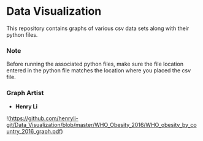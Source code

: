 # Data Visualization

This repository contains graphs of various csv data sets along with their python files. 

### Note
Before running the associated python files, make sure the file location entered in the python file matches the location where you placed the csv file.

### Graph Artist
* **Henry Li**

!(https://github.com/henryli-git/Data_Visualization/blob/master/WHO_Obesity_2016/WHO_obesity_by_country_2016_graph.pdf)

